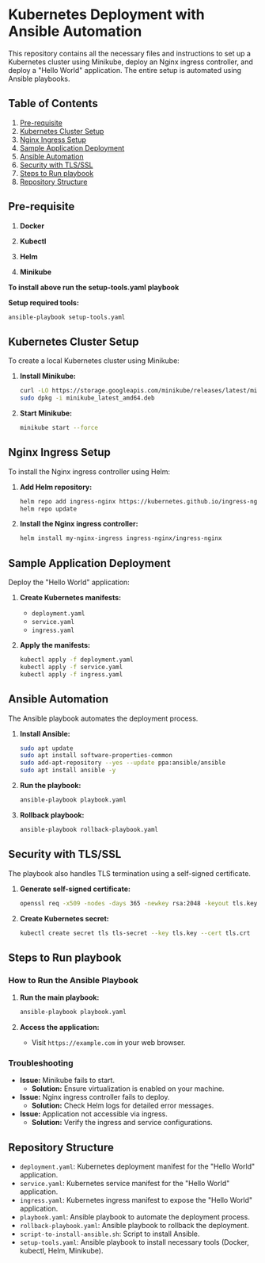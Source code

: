 # Kubernetes Deployment with Ansible Automation

This repository contains all the necessary files and instructions to set up a Kubernetes cluster using Minikube, deploy an Nginx ingress controller, and deploy a "Hello World" application. The entire setup is automated using Ansible playbooks.

## Table of Contents

1. [Pre-requisite](#Pre-requisite)
2. [Kubernetes Cluster Setup](#kubernetes-cluster-setup)
3. [Nginx Ingress Setup](#nginx-ingress-setup)
4. [Sample Application Deployment](#sample-application-deployment)
5. [Ansible Automation](#ansible-automation)
6. [Security with TLS/SSL](#security-with-tlsssl)
7. [Steps to Run playbook](#Steps-to-Run-playbook)
8. [Repository Structure](#repository-structure)


## Pre-requisite

1. **Docker**

2. **Kubectl**

3. **Helm**

4. **Minikube**

**To install above run the setup-tools.yaml playbook**

**Setup required tools:**

```bash
ansible-playbook setup-tools.yaml
```


## Kubernetes Cluster Setup

To create a local Kubernetes cluster using Minikube:

1. **Install Minikube:**

   ```bash
   curl -LO https://storage.googleapis.com/minikube/releases/latest/minikube_latest_amd64.deb
   sudo dpkg -i minikube_latest_amd64.deb
   ```
2. **Start Minikube:**

   ```bash
   minikube start --force
   ```

## Nginx Ingress Setup

To install the Nginx ingress controller using Helm:

1. **Add Helm repository:**

   ```bash
   helm repo add ingress-nginx https://kubernetes.github.io/ingress-nginx
   helm repo update
   ```
2. **Install the Nginx ingress controller:**

   ```bash
   helm install my-nginx-ingress ingress-nginx/ingress-nginx
   ```

## Sample Application Deployment

Deploy the "Hello World" application:

1. **Create Kubernetes manifests:**

   - `deployment.yaml`
   - `service.yaml`
   - `ingress.yaml`
2. **Apply the manifests:**

   ```bash
   kubectl apply -f deployment.yaml
   kubectl apply -f service.yaml
   kubectl apply -f ingress.yaml
   ```

## Ansible Automation

The Ansible playbook automates the deployment process.

1. **Install Ansible:**

   ```bash
   sudo apt update
   sudo apt install software-properties-common
   sudo add-apt-repository --yes --update ppa:ansible/ansible
   sudo apt install ansible -y
   ```
2. **Run the playbook:**

   ```bash
   ansible-playbook playbook.yaml
   ```
3. **Rollback playbook:**

   ```bash
   ansible-playbook rollback-playbook.yaml
   ```

## Security with TLS/SSL

The playbook also handles TLS termination using a self-signed certificate.

1. **Generate self-signed certificate:**

   ```bash
   openssl req -x509 -nodes -days 365 -newkey rsa:2048 -keyout tls.key -out tls.crt -subj "/CN=example.com/O=example.com"
   ```
2. **Create Kubernetes secret:**

   ```bash
   kubectl create secret tls tls-secret --key tls.key --cert tls.crt
   ```

## Steps to Run playbook

### How to Run the Ansible Playbook

1. **Run the main playbook:**

   ```bash
   ansible-playbook playbook.yaml
   ```
3. **Access the application:**

   - Visit `https://example.com` in your web browser.

### Troubleshooting

- **Issue:** Minikube fails to start.
  - **Solution:** Ensure virtualization is enabled on your machine.
- **Issue:** Nginx ingress controller fails to deploy.
  - **Solution:** Check Helm logs for detailed error messages.
- **Issue:** Application not accessible via ingress.
  - **Solution:** Verify the ingress and service configurations.



## Repository Structure

* `deployment.yaml`: Kubernetes deployment manifest for the "Hello World" application.
* `service.yaml`: Kubernetes service manifest for the "Hello World" application.
* `ingress.yaml`: Kubernetes ingress manifest to expose the "Hello World" application.
* `playbook.yaml`: Ansible playbook to automate the deployment process.
* `rollback-playbook.yaml`: Ansible playbook to rollback the deployment.
* `script-to-install-ansible.sh`: Script to install Ansible.
* `setup-tools.yaml`: Ansible playbook to install necessary tools (Docker, kubectl, Helm, Minikube).
